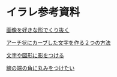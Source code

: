 # イラレ参考資料

[画像を好きな形でくり抜く](https://pronama.jp/2014/02/07/illutrator-clipping-mask/)

[アーチ状にカーブした文字を作る２つの方法](https://clip-blog.com/arched-text/)

[文字や図形に影をつける](https://clip-blog.com/dropshadowshadow/)

[線の端の角に丸みをつけたい](https://www.ipentec.com/document/illustrator-round-corners-of-line-ends)

